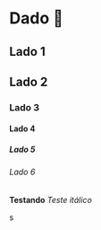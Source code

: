 # Dado :game_die:



## Lado 1

## Lado 2

### Lado 3

#### Lado 4

##### Lado 5

###### Lado 6



**Testando**
_Teste itálico_



s
